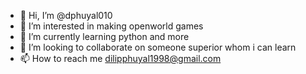- 👋 Hi, I’m @dphuyal010
- 👀 I’m interested in making openworld games
- 🌱 I’m currently learning python and more
- 💞️ I’m looking to collaborate on someone superior whom i can learn
- 📫 How to reach me dilipphuyal1998@gmail.com

<!---
dphuyal010/dphuyal010 is a ✨ special ✨ repository because its `README.md` (this file) appears on your GitHub profile.
You can click the Preview link to take a look at your changes.
--->
